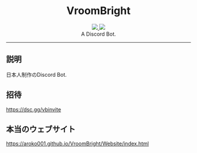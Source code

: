 <div align="center">
<h1>VroomBright</h1>

<a href="https://github.com/Aroko001/VroomBright/blob/main/LICENSE">
  <img src="https://img.shields.io/github/license/Aroko001/VroomBright" />
</a>
<a href="https://github.com/Aroko001/VroomBright/releases/tag/1.0.0">
  <img src="https://img.shields.io/badge/VroomBright-v1.0.0-blue" />
</a>
<br>
A Discord Bot.
  
</div>

---

## 説明
日本人制作のDiscord Bot.

## 招待
https://dsc.gg/vbinvite

## 本当のウェブサイト
https://aroko001.github.io/VroomBright/Website/index.html
